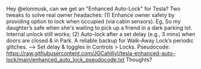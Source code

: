 Hey @elonmusk, can we get an "Enhanced Auto-Lock" for Tesla? Two tweaks to solve real owner headaches: (1) Enhance owner safety by providing option to lock when occupied (via cabin sensors). Eg, So my daughter’s safe when she's waiting to pick up a friend in a dark parking lot. Internal unlock still works; (2) Auto-lock after a set delay (e.g., 3 mins) when doors are closed & in Park. A reliable backup for Walk-Away Lock’s periodic glitches. --> Set delay & toggles in Controls > Locks. Pseudocode: https://raw.githubusercontent.com/JGCahillyI/tesla-enhanced-auto-lock/main/enhanced_auto_lock_pseudocode.txt Thoughts?
